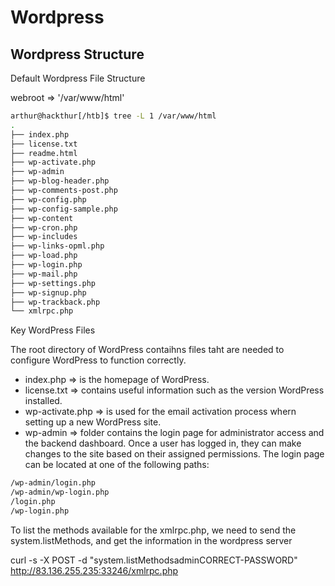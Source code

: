 


# Wordpress


## Wordpress Structure

Default Wordpress File Structure

webroot => '/var/www/html'

```bash
arthur@hackthur[/htb]$ tree -L 1 /var/www/html
.
├── index.php
├── license.txt
├── readme.html
├── wp-activate.php
├── wp-admin
├── wp-blog-header.php
├── wp-comments-post.php
├── wp-config.php
├── wp-config-sample.php
├── wp-content
├── wp-cron.php
├── wp-includes
├── wp-links-opml.php
├── wp-load.php
├── wp-login.php
├── wp-mail.php
├── wp-settings.php
├── wp-signup.php
├── wp-trackback.php
└── xmlrpc.php
```

Key WordPress Files

The root directory of WordPress contaihns files taht are needed to configure WordPress to function correctly.

-   index.php => is the homepage of WordPress.
-   license.txt => contains useful information such as the version WordPress installed.
-   wp-activate.php => is used for the email activation process whern setting up a new WordPress site.
-   wp-admin => folder contains the login page for administrator access and the backend dashboard. Once a user
                has logged in, they can make changes to the site based on their assigned permissions. The login page
                can be located at one of the following paths:

```bash
/wp-admin/login.php
/wp-admin/wp-login.php
/login.php
/wp-login.php
```


To list the methods available for the xmlrpc.php, we need to send the system.listMethods, and get the information in the wordpress server

curl -s -X POST -d "<methodCall><methodName>system.listMethods</methodName><params><param><value>admin</value></param><param><value>CORRECT-PASSWORD</value></param></params></methodCall>" http://83.136.255.235:33246/xmlrpc.php
